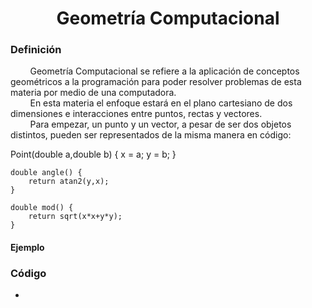 <div align="center">

# Geometría Computacional  

 <div align="left">
 
 ### Definición  

&nbsp;&nbsp;&nbsp;&nbsp;&nbsp;&nbsp;&nbsp;&nbsp;Geometría Computacional se refiere a la aplicación de conceptos geométricos a la programación para poder resolver problemas de esta materia por medio de una computadora.  
&nbsp;&nbsp;&nbsp;&nbsp;&nbsp;&nbsp;&nbsp;&nbsp;En esta materia el enfoque estará en el plano cartesiano de dos dimensiones e interacciones entre puntos, rectas y vectores.  
&nbsp;&nbsp;&nbsp;&nbsp;&nbsp;&nbsp;&nbsp;&nbsp;Para empezar, un punto y un vector, a pesar de ser dos objetos distintos, pueden ser representados de la misma manera en código:  
   
   Point(double a,double b) {
        x = a;
        y = b;
    } 

    double angle() {
        return atan2(y,x);
    }

    double mod() {
        return sqrt(x*x+y*y);
    }
   
   
 #### Ejemplo

   ### Código
  * []()  

